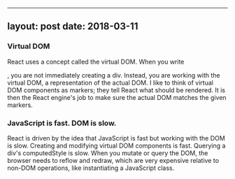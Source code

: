 
---
layout: post
date: 2018-03-11
---

### Virtual DOM

React uses a concept called the virtual DOM. When you write <div>, you are not immediately creating a div. Instead, you are working with the virtual DOM, a representation of the actual DOM. 
I like to think of virtual DOM components as markers; they tell React what should be rendered. It is then the React engine's job to make sure the actual DOM matches the given markers.

### JavaScript is fast. DOM is slow.

React is driven by the idea that JavaScript is fast but working with the DOM is slow. Creating and modifying virtual DOM components is fast.
 Querying a div's computedStyle is slow. When you mutate or query the DOM, the browser needs to reflow and redraw, which are very expensive relative to non-DOM operations, like instantiating a JavaScript class.
